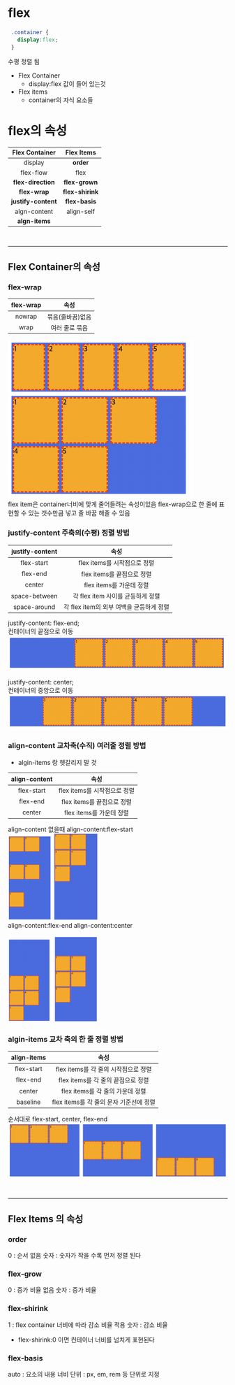 # flex

```css
 .container {
   display:flex;
 }
```
수평 정렬 됨
<br>
- Flex Container
  - display:flex 값이 들어 있는것
- Flex items  
  - container의 자식 요소들

# flex의 속성
Flex Container | Flex Items
:--:| :--:
display | <b>order
flex-flow | flex
<b>flex-direction | <b>flex-grown
<b>flex-wrap | <b> flex-shirink
<b>justify-content | <b>flex-basis
algn-content | align-self
<b>algn-items |
<br>

----
## Flex Container의 속성

### flex-wrap
flex-wrap | 속성
:--:| :--:
nowrap | 묶음(줄바꿈)없음
wrap | 여러 줄로 묶음

![flexwrap](./images/img1.png)  <br>
flex item은 container너비에 맞게 줄어들려는 속성이있음
flex-wrap으로 한 줄에 표현할 수 있는 갯수만큼 넣고 줄 바꿈 해줄 수 있음

### justify-content 주축의(수평) 정렬 방법
justify-content | 속성
:--:|:--:
flex-start | flex items를 시작점으로 정렬
flex-end | flex items를 끝점으로 정렬
center | flex items를 가운데 정렬
space-between | 각 flex item 사이를 균등하게 정렬
space-around | 각 flex item의 외부 여백을 균등하게 정렬

justify-content: flex-end;<br>
컨테이너의 끝점으로 이동
![justify-content](./images/img2.png) <br>

justify-content: center;<br>
컨테이너의 중앙으로 이동
![justify-content](./images/img3.png) <br>

### align-content 교차축(수직) <b>여러줄</b> 정렬 방법
-  algin-items 랑 헷갈리지 말 것  

align-content | 속성
:--:|:--:
flex-start | flex items를 시작점으로 정렬
flex-end | flex items를 끝점으로 정렬
center | flex items를 가운데 정렬

align-content 없을때    align-content:flex-start<br> 
<img src="./images/img4.png" width="20%">
<img src="./images/img5.png" width="20%"> <br>
align-content:flex-end align-content:center <br><br>
<img src="./images/img6.png" width="20%">
<img src="./images/img7.png" width="20%">

### algin-items 교차 축의 한 줄 정렬 방법

align-items | 속성
:--:|:--:
flex-start | flex items를 각 줄의 시작점으로 정렬
flex-end | flex items를 각 줄의 끝점으로 정렬
center | flex items를 각 줄의 가운데 정렬
baseline | flex items를 각 줄의 문자 기준선에 정렬

순서대로 flex-start, center, flex-end
<img src="./images/img8.png">

<br>

---
## Flex Items 의 속성
### order
0 : 순서 없음
숫자 : 숫자가 작을 수록 먼저 정렬 된다

### flex-grow
0 : 증가 비율 없음
숫자 : 증가 비율

### flex-shirink
1 : flex container 너비에 따라 감소 비율 적용
숫자 : 감소 비율
- flex-shirink:0 이면 컨테이너 너비를 넘치게 표현된다

### flex-basis
auto : 요소의 내용 너비
단위 : px, em, rem 등 단위로 지정
